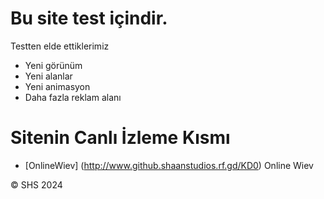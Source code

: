 # Bu site test içindir.
Testten elde ettiklerimiz
- Yeni görünüm
- Yeni alanlar
- Yeni animasyon
- Daha fazla reklam alanı

# Sitenin Canlı İzleme Kısmı
- [OnlineWiev] (http://www.github.shaanstudios.rf.gd/KD0) Online Wiev

&copy; SHS 2024